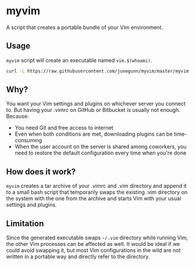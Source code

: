 myvim
=====

A script that creates a portable bundle of your Vim environment.

Usage
-----

`myvim` script will create an executable named `vim.$(whoami)`.

```sh
curl -L https://raw.githubusercontent.com/junegunn/myvim/master/myvim | bash
```

Why?
----

You want your Vim settings and plugins on whichever server you connect to. But
having your .vimrc on GitHub or Bitbucket is usually not enough. Because:

- You need Git and free access to internet
- Even when both conditions are met, downloading plugins can be time-consuming
- When the user account on the server is shared among coworkers, you need to
  restore the default configuration every time when you're done

How does it work?
-----------------

`myvim` creates a tar archive of your .vimrc and .vim directory and append it
to a small bash script that temporarily swaps the existing .vim directory on
the system with the one from the archive and starts Vim with your usual
settings and plugins.

Limitation
----------

Since the generated executable swaps `~/.vim` directory while running Vim, the
other Vim processes can be affected as well. It would be ideal if we could
avoid swapping it, but most Vim configurations in the wild are not written in
a portable way and directly refer to the directory.

